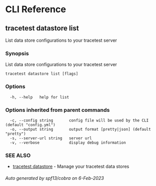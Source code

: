 # CLI Reference
## tracetest datastore list

List data store configurations to your tracetest server

### Synopsis

List data store configurations to your tracetest server

```
tracetest datastore list [flags]
```

### Options

```
  -h, --help   help for list
```

### Options inherited from parent commands

```
  -c, --config string       config file will be used by the CLI (default "config.yml")
  -o, --output string       output format [pretty|json] (default "pretty")
  -s, --server-url string   server url
  -v, --verbose             display debug information
```

### SEE ALSO

* [tracetest datastore](tracetest_datastore.md)	 - Manage your tracetest data stores

###### Auto generated by spf13/cobra on 6-Feb-2023
